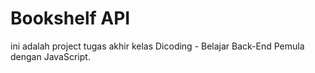 # Bookshelf API

ini adalah project tugas akhir kelas Dicoding - Belajar Back-End Pemula dengan JavaScript.
